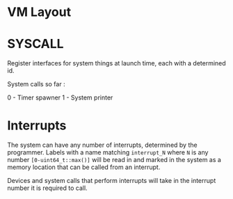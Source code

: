 # VM Layout


# SYSCALL

Register interfaces for system things at launch time, each with a determined id.

System calls so far : 

0 - Timer spawner
1 - System printer



# Interrupts

The system can have any number of interrupts, determined by the programmer. 
Labels with a name matching `interrupt_N` where `N` is any number `[0-uint64_t::max()]` 
will be read in and marked in the system as a memory location that can be called from an interrupt. 

Devices and system calls that perform interrupts will take in the interrupt number
it is required to call.
